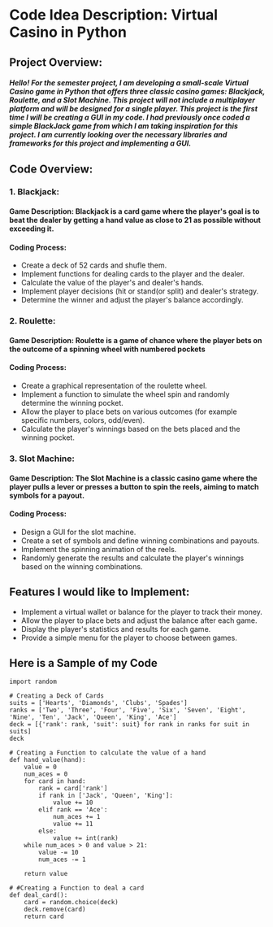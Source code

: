 # Code Idea Description: Virtual Casino in Python

## Project Overview:

##### Hello! For the semester project, I am developing a small-scale Virtual Casino game in Python that offers three classic casino games: Blackjack, Roulette, and a Slot Machine. This project will not include a multiplayer platform and will be designed for a single player. This project is the first time I will be creating a GUI in my code. I had previously once coded a simple BlackJack game from which I am taking inspiration for this project. I am currently looking over the necessary libraries and frameworks for this project and implementing a GUI.

## Code Overview:

### 1. Blackjack:

#### Game Description: Blackjack is a card game where the player's goal is to beat the dealer by getting a hand value as close to 21 as possible without exceeding it.

#### Coding Process:

* Create a deck of 52 cards and shufle them.
* Implement functions for dealing cards to the player and the dealer.
* Calculate the value of the player's and dealer's hands.
* Implement player decisions (hit or stand(or split) and dealer's strategy.
* Determine the winner and adjust the player's balance accordingly.

### 2. Roulette:

#### Game Description: Roulette is a game of chance where the player  bets on the outcome of a spinning wheel with numbered pockets

#### Coding Process:

* Create a graphical representation of the roulette wheel.
* Implement a function to simulate the wheel spin and randomly determine the winning pocket.
* Allow the player to place bets on various outcomes (for example specific numbers, colors, odd/even).
* Calculate the player's winnings based on the bets placed and the winning pocket.

### 3. Slot Machine:
#### Game Description: The Slot Machine is a classic casino game where the player pulls a lever or presses a button to spin the reels, aiming to match symbols for a payout.

#### Coding Process:

* Design a GUI for the slot machine.
* Create a set of symbols and define winning combinations and payouts.
* Implement the spinning animation of the reels.
* Randomly generate the results and calculate the player's winnings based on the winning combinations.

## Features I would like to Implement:

* Implement a virtual wallet or balance for the player to track their money.
* Allow the player to place bets and adjust the balance after each game.
* Display the player's statistics and results for each game.
* Provide a simple menu for the player to choose between games.

## Here is a Sample of my Code

```
import random

# Creating a Deck of Cards
suits = ['Hearts', 'Diamonds', 'Clubs', 'Spades']
ranks = ['Two', 'Three', 'Four', 'Five', 'Six', 'Seven', 'Eight', 'Nine', 'Ten', 'Jack', 'Queen', 'King', 'Ace']
deck = [{'rank': rank, 'suit': suit} for rank in ranks for suit in suits]
deck

# Creating a Function to calculate the value of a hand
def hand_value(hand):
    value = 0
    num_aces = 0
    for card in hand:
        rank = card['rank']
        if rank in ['Jack', 'Queen', 'King']:
            value += 10
        elif rank == 'Ace':
            num_aces += 1
            value += 11
        else:
            value += int(rank)
    while num_aces > 0 and value > 21:
        value -= 10
        num_aces -= 1

    return value

# #Creating a Function to deal a card
def deal_card():
    card = random.choice(deck)
    deck.remove(card)
    return card
```
